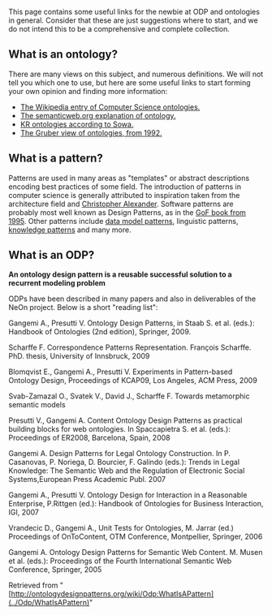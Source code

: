 This page contains some useful links for the newbie at ODP and ontologies in general. Consider that these are just suggestions where to start, and we do not intend this to be a comprehensive and complete collection. 



##   What is an ontology?


There are many views on this subject, and numerous definitions. We will not tell you which one to use, but here are some useful links to start forming your own opinion and finding more information:



* [The Wikipedia entry of Computer Science ontologies.](http://en.wikipedia.org/wiki/Ontology_(computer_science) "http://en.wikipedia.org/wiki/Ontology_(computer_science)")
* [The semanticweb.org explanation of ontology.](http://semanticweb.org/wiki/Ontology "http://semanticweb.org/wiki/Ontology")
* [KR ontologies according to Sowa.](http://www.jfsowa.com/ontology/ "http://www.jfsowa.com/ontology/")
* [The Gruber view of ontologies, from 1992.](http://www-ksl.stanford.edu/kst/what-is-an-ontology.html "http://www-ksl.stanford.edu/kst/what-is-an-ontology.html")


##   What is a pattern?


Patterns are used in many areas as "templates" or abstract descriptions encoding best practices of some field. The introduction of patterns in computer science is generally attributed to inspiration taken from the architecture field and [Christopher Alexander](http://www.patternlanguage.com/leveltwo/ca.htm "http://www.patternlanguage.com/leveltwo/ca.htm"). Software patterns are probably most well known as Design Patterns, as in the [GoF book from 1995](http://en.wikipedia.org/wiki/Design_Patterns_(book) "http://en.wikipedia.org/wiki/Design_Patterns_(book)"). Other patterns include [data model patterns](http://www.dorsethouse.com/books/dmp.html "http://www.dorsethouse.com/books/dmp.html"), linguistic patterns, [knowledge patterns](http://www.cs.utexas.edu/users/pclark/papers/handbook03.abs.html "http://www.cs.utexas.edu/users/pclark/papers/handbook03.abs.html") and many more. 



##   What is an ODP?


__An ontology design pattern is a reusable successful solution to a recurrent modeling problem__


ODPs have been described in many papers and also in deliverables of the NeOn project. Below is a short "reading list":


Gangemi A., Presutti V. Ontology Design Patterns, in Staab S. et al. (eds.): Handbook of Ontologies (2nd edition), Springer, 2009.


Scharffe F. Correspondence Patterns Representation. François Scharffe. PhD. thesis, University of Innsbruck, 2009


Blomqvist E., Gangemi A., Presutti V. Experiments in Pattern-based Ontology Design, Proceedings of KCAP09, Los Angeles, ACM Press, 2009


Svab-Zamazal O., Svatek V., David J., Scharffe F. Towards metamorphic semantic models


Presutti V., Gangemi A. Content Ontology Design Patterns as practical building blocks for web ontologies. In Spaccapietra S. et al. (eds.): Proceedings of ER2008, Barcelona, Spain, 2008


Gangemi A. Design Patterns for Legal Ontology Construction. In P. Casanovas, P. Noriega, D. Bourcier, F. Galindo (eds.): Trends in Legal Knowledge: The Semantic Web and the Regulation of Electronic Social Systems,European Press Academic Publ. 2007


Gangemi A., Presutti V. Ontology Design for Interaction in a Reasonable Enterprise, P.Rittgen (ed.): Handbook of Ontologies for Business Interaction, IGI, 2007


Vrandecic D., Gangemi A., Unit Tests for Ontologies, M. Jarrar (ed.) Proceedings of OnToContent, OTM Conference, Montpellier, Springer, 2006


Gangemi A. Ontology Design Patterns for Semantic Web Content. M. Musen et al. (eds.): Proceedings of the Fourth International Semantic Web Conference, Springer, 2005





Retrieved from "[http://ontologydesignpatterns.org/wiki/Odp:WhatIsAPattern](../Odp/WhatIsAPattern)"